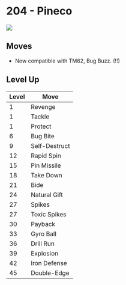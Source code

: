 # 204 - Pineco
![][204]

## Moves

 - Now compatible with TM62, Bug Buzz. (!!)

## Level Up

Level | Move
---   | ---
  1   | Revenge
  1   | Tackle
  1   | Protect
  6   | Bug Bite
  9   | Self-Destruct
 12   | Rapid Spin
 15   | Pin Missile
 18   | Take Down
 21   | Bide
 24   | Natural Gift
 27   | Spikes
 27   | Toxic Spikes
 30   | Payback
 33   | Gyro Ball
 36   | Drill Run
 39   | Explosion
 42   | Iron Defense
 45   | Double-Edge



[204]: ../img/pokemon/204.png
